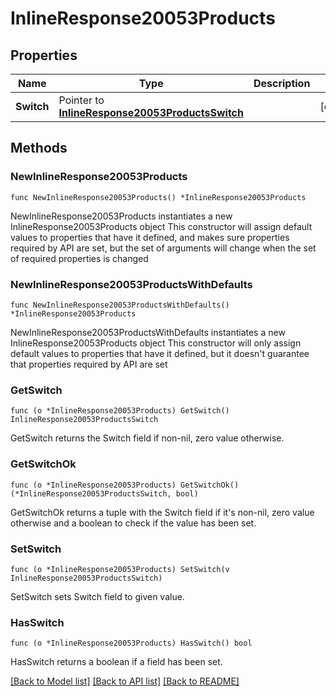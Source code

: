 # InlineResponse20053Products

## Properties

Name | Type | Description | Notes
------------ | ------------- | ------------- | -------------
**Switch** | Pointer to [**InlineResponse20053ProductsSwitch**](InlineResponse20053ProductsSwitch.md) |  | [optional] 

## Methods

### NewInlineResponse20053Products

`func NewInlineResponse20053Products() *InlineResponse20053Products`

NewInlineResponse20053Products instantiates a new InlineResponse20053Products object
This constructor will assign default values to properties that have it defined,
and makes sure properties required by API are set, but the set of arguments
will change when the set of required properties is changed

### NewInlineResponse20053ProductsWithDefaults

`func NewInlineResponse20053ProductsWithDefaults() *InlineResponse20053Products`

NewInlineResponse20053ProductsWithDefaults instantiates a new InlineResponse20053Products object
This constructor will only assign default values to properties that have it defined,
but it doesn't guarantee that properties required by API are set

### GetSwitch

`func (o *InlineResponse20053Products) GetSwitch() InlineResponse20053ProductsSwitch`

GetSwitch returns the Switch field if non-nil, zero value otherwise.

### GetSwitchOk

`func (o *InlineResponse20053Products) GetSwitchOk() (*InlineResponse20053ProductsSwitch, bool)`

GetSwitchOk returns a tuple with the Switch field if it's non-nil, zero value otherwise
and a boolean to check if the value has been set.

### SetSwitch

`func (o *InlineResponse20053Products) SetSwitch(v InlineResponse20053ProductsSwitch)`

SetSwitch sets Switch field to given value.

### HasSwitch

`func (o *InlineResponse20053Products) HasSwitch() bool`

HasSwitch returns a boolean if a field has been set.


[[Back to Model list]](../README.md#documentation-for-models) [[Back to API list]](../README.md#documentation-for-api-endpoints) [[Back to README]](../README.md)


